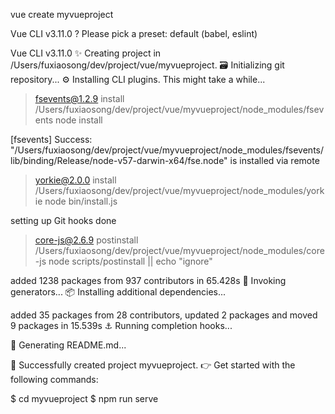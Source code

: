 vue create myvueproject


Vue CLI v3.11.0
? Please pick a preset: default (babel, eslint)


Vue CLI v3.11.0
✨  Creating project in /Users/fuxiaosong/dev/project/vue/myvueproject.
🗃  Initializing git repository...
⚙  Installing CLI plugins. This might take a while...


> fsevents@1.2.9 install /Users/fuxiaosong/dev/project/vue/myvueproject/node_modules/fsevents
> node install

[fsevents] Success: "/Users/fuxiaosong/dev/project/vue/myvueproject/node_modules/fsevents/lib/binding/Release/node-v57-darwin-x64/fse.node" is installed via remote

> yorkie@2.0.0 install /Users/fuxiaosong/dev/project/vue/myvueproject/node_modules/yorkie
> node bin/install.js

setting up Git hooks
done


> core-js@2.6.9 postinstall /Users/fuxiaosong/dev/project/vue/myvueproject/node_modules/core-js
> node scripts/postinstall || echo "ignore"

added 1238 packages from 937 contributors in 65.428s
🚀  Invoking generators...
📦  Installing additional dependencies...

added 35 packages from 28 contributors, updated 2 packages and moved 9 packages in 15.539s
⚓  Running completion hooks...

📄  Generating README.md...

🎉  Successfully created project myvueproject.
👉  Get started with the following commands:

 $ cd myvueproject
 $ npm run serve

